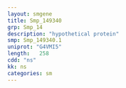 ```yaml
---
layout: smgene
title: Smp_149340
grp: Smp_14
description: "hypothetical protein"
smp: Smp_149340.1
uniprot: "G4VMI5"
length:   258
cdd: "ns"
kk: ns
categories: sm
---
```

